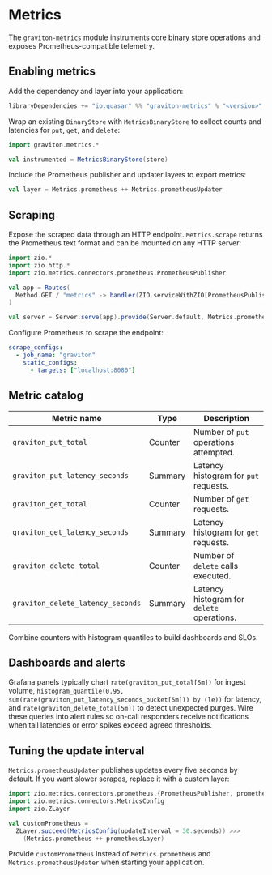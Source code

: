 # Metrics

The `graviton-metrics` module instruments core binary store operations and
exposes Prometheus-compatible telemetry.

## Enabling metrics

Add the dependency and layer into your application:

```scala
libraryDependencies += "io.quasar" %% "graviton-metrics" % "<version>"
```

Wrap an existing `BinaryStore` with `MetricsBinaryStore` to collect counts and
latencies for `put`, `get`, and `delete`:

```scala
import graviton.metrics.*

val instrumented = MetricsBinaryStore(store)
```

Include the Prometheus publisher and updater layers to export metrics:

```scala
val layer = Metrics.prometheus ++ Metrics.prometheusUpdater
```

## Scraping

Expose the scraped data through an HTTP endpoint. `Metrics.scrape` returns the
Prometheus text format and can be mounted on any HTTP server:

```scala mdoc:passthrough
import zio.*
import zio.http.*
import zio.metrics.connectors.prometheus.PrometheusPublisher

val app = Routes(
  Method.GET / "metrics" -> handler(ZIO.serviceWithZIO[PrometheusPublisher](_ => Metrics.scrape))
)

val server = Server.serve(app).provide(Server.default, Metrics.prometheus, Metrics.prometheusUpdater)
```

Configure Prometheus to scrape the endpoint:

```yaml
scrape_configs:
  - job_name: "graviton"
    static_configs:
      - targets: ["localhost:8080"]
```

## Metric catalog

| Metric name                        | Type     | Description                                |
|------------------------------------|----------|--------------------------------------------|
| `graviton_put_total`               | Counter  | Number of `put` operations attempted.      |
| `graviton_put_latency_seconds`     | Summary  | Latency histogram for `put` requests.      |
| `graviton_get_total`               | Counter  | Number of `get` requests.                  |
| `graviton_get_latency_seconds`     | Summary  | Latency histogram for `get` requests.      |
| `graviton_delete_total`            | Counter  | Number of `delete` calls executed.         |
| `graviton_delete_latency_seconds`  | Summary  | Latency histogram for `delete` operations. |

Combine counters with histogram quantiles to build dashboards and SLOs.

## Dashboards and alerts

Grafana panels typically chart `rate(graviton_put_total[5m])` for ingest
volume, `histogram_quantile(0.95, sum(rate(graviton_put_latency_seconds_bucket[5m])) by (le))`
for latency, and `rate(graviton_delete_total[5m])` to detect unexpected
purges. Wire these queries into alert rules so on-call responders receive
notifications when tail latencies or error spikes exceed agreed thresholds.

## Tuning the update interval

`Metrics.prometheusUpdater` publishes updates every five seconds by default. If
you want slower scrapes, replace it with a custom layer:

```scala mdoc:passthrough
import zio.metrics.connectors.prometheus.{PrometheusPublisher, prometheusLayer, publisherLayer}
import zio.metrics.connectors.MetricsConfig
import zio.ZLayer

val customPrometheus =
  ZLayer.succeed(MetricsConfig(updateInterval = 30.seconds)) >>>
    (Metrics.prometheus ++ prometheusLayer)
```

Provide `customPrometheus` instead of `Metrics.prometheus` and
`Metrics.prometheusUpdater` when starting your application.
